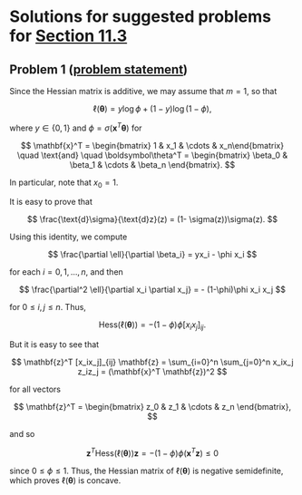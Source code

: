 # Solutions for suggested problems for [Section 11.3]()

## Problem 1 ([problem statement](./11-3-suggested-problems.md#problem-1-solution))

Since the Hessian matrix is additive, we may assume that $m=1$, so that

$$
\ell(\boldsymbol\theta) = y\log{\phi} + (1-y) \log{(1-\phi)},
$$

where $y\in \{0,1\}$ and $\phi = \sigma(\mathbf{x}^T \boldsymbol\theta)$ for

$$
\mathbf{x}^T = \begin{bmatrix} 1 & x_1 & \cdots & x_n\end{bmatrix} \quad \text{and} \quad \boldsymbol\theta^T = \begin{bmatrix} \beta_0 & \beta_1 & \cdots & \beta_n \end{bmatrix}.
$$

In particular, note that $x_0=1$.

It is easy to prove that

$$
\frac{\text{d}\sigma}{\text{d}z}(z) = (1- \sigma(z))\sigma(z).
$$

Using this identity, we compute

$$
\frac{\partial \ell}{\partial \beta_i} = yx_i - \phi x_i
$$

for each $i=0,1,\ldots,n$, and then

$$
\frac{\partial^2 \ell}{\partial x_i \partial x_j} = - (1-\phi)\phi x_i x_j
$$

for $0 \leq i , j \leq n$. Thus,

$$
\text{Hess}(\ell(\boldsymbol\theta)) = -(1-\phi)\phi \left[ x_i x_j \right]_{ij}.
$$

But it is easy to see that

$$
\mathbf{z}^T [x_ix_j]_{ij} \mathbf{z} = \sum_{i=0}^n \sum_{j=0}^n x_ix_j z_iz_j = (\mathbf{x}^T \mathbf{z})^2
$$

for all vectors

$$
\mathbf{z}^T = \begin{bmatrix} z_0 & z_1 & \cdots & z_n \end{bmatrix},
$$

and so

$$
\mathbf{z}^T \text{Hess}(\ell(\boldsymbol\theta)) \mathbf{z} = -(1-\phi)\phi (\mathbf{x}^T \mathbf{z}) \leq 0
$$

since $0 \leq \phi \leq 1$. Thus, the Hessian matrix of $\ell(\boldsymbol\theta)$ is negative semidefinite, which proves $\ell(\boldsymbol\theta)$ is concave.
